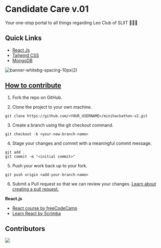 # Candidate Care v.01

Your one-stop portal to all things regarding Leo Club of SLIIT 🦁💖🔥

## Quick Links

- [React Js](#tech-stack)
- [Tailwind CSS](#how-to-contribute)
- [MongoDB](#i-really-want-to-contribute-but-where-do-i-start)



![banner-whitebg-spacing-10px(2)](https://cdn.discordapp.com/attachments/938131839661539339/984930372531925102/Candidate.png)

<!-- Add system architecture -->



## [How to contribute](#how-to)

1. Fork the repo on GitHub.

2. Clone the project to your own machine.

```git clone https://github.com/<YOUR_USERNAME>/minihackathon-v2.git```

3. Create a branch using the git checkout command.

`git checkout -b <your-new-branch-name>`

4. Stage your changes and commit with a meaningful commit message.

``` 
git add .
git commit -m "<initial commit>" 
```

5. Push your work back up to your fork.

`git push origin <add-your-branch-name>`

6. Submit a Pull request so that we can review your changes. [Learn about creating a pull request.](https://docs.github.com/en/github/collaborating-with-pull-requests/proposing-changes-to-your-work-with-pull-requests/creating-a-pull-request)

**React.js**

- [React course by freeCodeCamp](https://www.freecodecamp.org/learn/front-end-libraries/#react)
- [Learn React by Scrimba](https://scrimba.com/learn/learnreact)

## Contributors

<a href="https://github.com/sliitleo/ExCo22.23/graphs/contributors">
  <img src="https://contrib.rocks/image?repo=sliitleo/ExCo22.23" />
</a>
